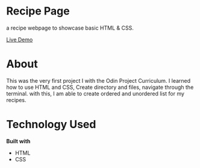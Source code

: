 # Recipe Page
a recipe webpage to showcase basic HTML & CSS.

[Live Demo](https://ssaturgo.github.io/odin-recipes/index.html)

# About
This was the very first project I with the Odin Project Curriculum. I learned how to use HTML and CSS, Create directory and files, navigate through the terminal.
with this, I am able to create ordered and unordered list for my recipes.

# Technology Used
**Built with**
- HTML
- CSS
